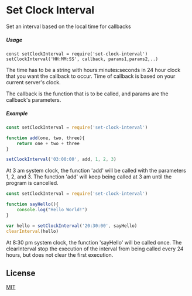 # Set Clock Interval
Set an interval based on the local time for callbacks
##### Usage
```
const setClockInterval = require('set-clock-interval')
setClockInterval('HH:MM:SS', callback, params1,params2,..)
```
The time has to be a string with hours:minutes:seconds in 24 hour clock that you want
the callback to occur. Time of callback is based on your current
server's clock.
 
The callback is the function that is to be called, and params are the callback's
parameters.

##### Example
```javascript
const setClockInterval = require('set-clock-interval')

function add(one, two, three){
    return one + two + three
}

setClockInterval('03:00:00', add, 1, 2, 3)
```
At 3 am system clock, the function 'add' will be called with
the parameters 1, 2, and 3. The function 'add' will keep being
called at 3 am until the program is cancelled.

```javascript
const setClockInterval = require('set-clock-interval')

function sayHello(){
    console.log("Hello World!")
}

var hello = setClockInterval('20:30:00', sayHello)
clearInterval(hello)
```
At 8:30 pm system clock, the function 'sayHello' will be called once.
The clearInterval stop the execution of the interval from being called every 24 hours,
but does not clear the first execution.

## License
[MIT](https://choosealicense.com/licenses/mit/)